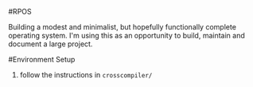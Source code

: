 #RPOS

Building a modest and minimalist, but hopefully functionally complete operating system. I'm using this as an opportunity to build, maintain and document a large project.

#Environment Setup

1. follow the instructions in `crosscompiler/`

